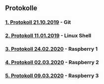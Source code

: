 ## Protokolle

### [1. Protokoll 21.10.2019](https://github.com/HTLMechatronics/m17-3ahme-la1-sx/blob/fucnim17/protokolle/protokoll_2019-10-21_fucnim17.md) - Git
### [2. Protokoll 11.01.2019](https://github.com/HTLMechatronics/m17-3ahme-la1-sx/blob/fucnim17/protokolle/protokoll_2019-11-11_fucnim17.md) - Linux Shell

### [3. Protokoll 24.02.2020](https://github.com/HTLMechatronics/m17-3ahme-la1-sx/blob/fucnim17/protokolle/protokoll_2020-02-24_fucnim17.md) - Raspberry 1

### [4. Protokoll 02.03.2020](https://github.com/HTLMechatronics/m17-3ahme-la1-sx/blob/fucnim17/protokolle/protokoll_2020-03-02_fucnim17.md) - Raspberry 2

### [5. Protokoll 09.03.2020](https://github.com/HTLMechatronics/m17-3ahme-la1-sx/blob/fucnim17/protokolle/protokoll_2020-03-09_fucnim17.md) - Raspberry 3
